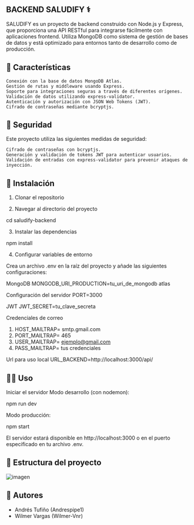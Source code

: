 ## BACKEND SALUDIFY ⚕️

SALUDIFY es un proyecto de backend construido con Node.js y Express, que proporciona una API RESTful para integrarse fácilmente con aplicaciones frontend. Utiliza MongoDB como sistema de gestión de bases de datos y está optimizado para entornos tanto de desarrollo como de producción.

## 📌 Características

    Conexión con la base de datos MongoDB Atlas.
    Gestión de rutas y middleware usando Express.
    Soporte para integraciones seguras a través de diferentes orígenes.
    Validación de datos utilizando express-validator.
    Autenticación y autorización con JSON Web Tokens (JWT).
    Cifrado de contraseñas mediante bcryptjs.




## 🔑 Seguridad

Este proyecto utiliza las siguientes medidas de seguridad:

    Cifrado de contraseñas con bcryptjs.
    Generación y validación de tokens JWT para autenticar usuarios.
    Validación de entradas con express-validator para prevenir ataques de inyección.



## 🚀 Instalación
1. Clonar el repositorio

2. Navegar al directorio del proyecto

cd saludify-backend

3. Instalar las dependencias

npm install

4. Configurar variables de entorno

Crea un archivo .env en la raíz del proyecto y añade las siguientes configuraciones:

 MongoDB
MONGODB_URI_PRODUCTION=tu_uri_de_mongodb atlas

 Configuración del servidor
PORT=3000

 JWT
JWT_SECRET=tu_clave_secreta

Credenciales de correo
1. HOST_MAILTRAP=  smtp.gmail.com
2. PORT_MAILTRAP= 465
3. USER_MAILTRAP= ejemplo@gmail.com
4. PASS_MAILTRAP= tus credenciales

 Url para uso local
URL_BACKEND=http://localhost:3000/api/



## 🏋️‍♀️ Uso
Iniciar el servidor
Modo desarrollo (con nodemon):

npm run dev

Modo producción:

npm start

El servidor estará disponible en http://localhost:3000 o en el puerto especificado en tu archivo .env.
## 📳 Estructura del proyecto
![imagen](https://github.com/user-attachments/assets/c1b13128-1c7e-4ea6-a833-55c9c2e6b084)



## 📜 Autores

- Andrés Tufiño (Andrespipe1)
- Wilmer Vargas (Wilmer-Vnr)

